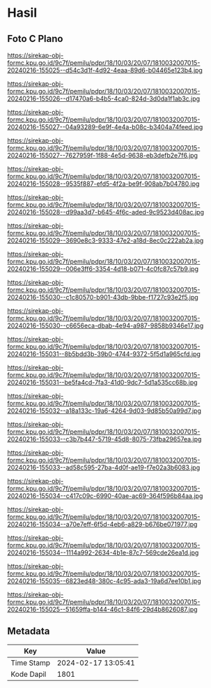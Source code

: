 # Hasil

## Foto C Plano

https://sirekap-obj-formc.kpu.go.id/9c7f/pemilu/pdpr/18/10/03/20/07/1810032007015-20240216-155025--d54c3d1f-4d92-4eaa-89d6-b04465e123b4.jpg

https://sirekap-obj-formc.kpu.go.id/9c7f/pemilu/pdpr/18/10/03/20/07/1810032007015-20240216-155026--d17470a6-b4b5-4ca0-824d-3d0da1f1ab3c.jpg

https://sirekap-obj-formc.kpu.go.id/9c7f/pemilu/pdpr/18/10/03/20/07/1810032007015-20240216-155027--04a93289-6e9f-4e4a-b08c-b3404a74feed.jpg

https://sirekap-obj-formc.kpu.go.id/9c7f/pemilu/pdpr/18/10/03/20/07/1810032007015-20240216-155027--7627959f-1f88-4e5d-9638-eb3defb2e7f6.jpg

https://sirekap-obj-formc.kpu.go.id/9c7f/pemilu/pdpr/18/10/03/20/07/1810032007015-20240216-155028--9535f887-efd5-4f2a-be9f-908ab7b04780.jpg

https://sirekap-obj-formc.kpu.go.id/9c7f/pemilu/pdpr/18/10/03/20/07/1810032007015-20240216-155028--d99aa3d7-b645-4f6c-aded-9c9523d408ac.jpg

https://sirekap-obj-formc.kpu.go.id/9c7f/pemilu/pdpr/18/10/03/20/07/1810032007015-20240216-155029--3690e8c3-9333-47e2-a18d-8ec0c222ab2a.jpg

https://sirekap-obj-formc.kpu.go.id/9c7f/pemilu/pdpr/18/10/03/20/07/1810032007015-20240216-155029--006e3ff6-3354-4d18-b071-4c0fc87c57b9.jpg

https://sirekap-obj-formc.kpu.go.id/9c7f/pemilu/pdpr/18/10/03/20/07/1810032007015-20240216-155030--c1c80570-b901-43db-9bbe-f1727c93e2f5.jpg

https://sirekap-obj-formc.kpu.go.id/9c7f/pemilu/pdpr/18/10/03/20/07/1810032007015-20240216-155030--c6656eca-dbab-4e94-a987-9858b9346e17.jpg

https://sirekap-obj-formc.kpu.go.id/9c7f/pemilu/pdpr/18/10/03/20/07/1810032007015-20240216-155031--8b5bdd3b-39b0-4744-9372-5f5d1a965cfd.jpg

https://sirekap-obj-formc.kpu.go.id/9c7f/pemilu/pdpr/18/10/03/20/07/1810032007015-20240216-155031--be5fa4cd-7fa3-41d0-9dc7-5d1a535cc68b.jpg

https://sirekap-obj-formc.kpu.go.id/9c7f/pemilu/pdpr/18/10/03/20/07/1810032007015-20240216-155032--a18a133c-19a6-4264-9d03-9d85b50a99d7.jpg

https://sirekap-obj-formc.kpu.go.id/9c7f/pemilu/pdpr/18/10/03/20/07/1810032007015-20240216-155033--c3b7b447-5719-45d8-8075-73fba29657ea.jpg

https://sirekap-obj-formc.kpu.go.id/9c7f/pemilu/pdpr/18/10/03/20/07/1810032007015-20240216-155033--ad58c595-27ba-4d0f-ae19-f7e02a3b6083.jpg

https://sirekap-obj-formc.kpu.go.id/9c7f/pemilu/pdpr/18/10/03/20/07/1810032007015-20240216-155034--c417c09c-6990-40ae-ac69-364f596b84aa.jpg

https://sirekap-obj-formc.kpu.go.id/9c7f/pemilu/pdpr/18/10/03/20/07/1810032007015-20240216-155034--a70e7eff-6f5d-4eb6-a829-b676be071977.jpg

https://sirekap-obj-formc.kpu.go.id/9c7f/pemilu/pdpr/18/10/03/20/07/1810032007015-20240216-155034--1114a992-2634-4b1e-87c7-569cde26ea1d.jpg

https://sirekap-obj-formc.kpu.go.id/9c7f/pemilu/pdpr/18/10/03/20/07/1810032007015-20240216-155035--6823ed48-380c-4c95-ada3-19a6d7ee10b1.jpg

https://sirekap-obj-formc.kpu.go.id/9c7f/pemilu/pdpr/18/10/03/20/07/1810032007015-20240216-155025--51659ffa-b144-46c1-84f6-29d4b8626087.jpg


## Metadata

| Key        | Value               |
| ---------- | ------------------- |
| Time Stamp | 2024-02-17 13:05:41 |
| Kode Dapil | 1801                |



